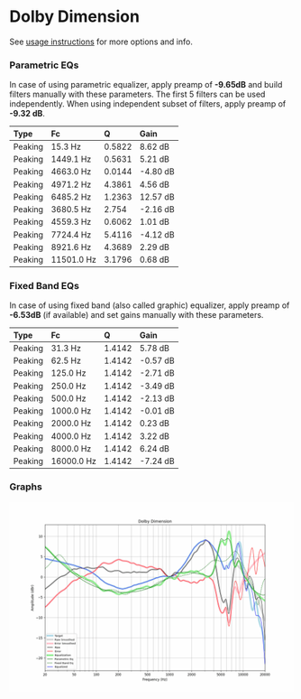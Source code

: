 # Dolby Dimension
See [usage instructions](https://github.com/jaakkopasanen/AutoEq#usage) for more options and info.

### Parametric EQs
In case of using parametric equalizer, apply preamp of **-9.65dB** and build filters manually
with these parameters. The first 5 filters can be used independently.
When using independent subset of filters, apply preamp of **-9.32 dB**.

| Type    | Fc         |      Q | Gain     |
|:--------|:-----------|:-------|:---------|
| Peaking | 15.3 Hz    | 0.5822 | 8.62 dB  |
| Peaking | 1449.1 Hz  | 0.5631 | 5.21 dB  |
| Peaking | 4663.0 Hz  | 0.0144 | -4.80 dB |
| Peaking | 4971.2 Hz  | 4.3861 | 4.56 dB  |
| Peaking | 6485.2 Hz  | 1.2363 | 12.57 dB |
| Peaking | 3680.5 Hz  | 2.754  | -2.16 dB |
| Peaking | 4559.3 Hz  | 0.6062 | 1.01 dB  |
| Peaking | 7724.4 Hz  | 5.4116 | -4.12 dB |
| Peaking | 8921.6 Hz  | 4.3689 | 2.29 dB  |
| Peaking | 11501.0 Hz | 3.1796 | 0.68 dB  |

### Fixed Band EQs
In case of using fixed band (also called graphic) equalizer, apply preamp of **-6.53dB**
(if available) and set gains manually with these parameters.

| Type    | Fc         |      Q | Gain     |
|:--------|:-----------|:-------|:---------|
| Peaking | 31.3 Hz    | 1.4142 | 5.78 dB  |
| Peaking | 62.5 Hz    | 1.4142 | -0.57 dB |
| Peaking | 125.0 Hz   | 1.4142 | -2.71 dB |
| Peaking | 250.0 Hz   | 1.4142 | -3.49 dB |
| Peaking | 500.0 Hz   | 1.4142 | -2.13 dB |
| Peaking | 1000.0 Hz  | 1.4142 | -0.01 dB |
| Peaking | 2000.0 Hz  | 1.4142 | 0.23 dB  |
| Peaking | 4000.0 Hz  | 1.4142 | 3.22 dB  |
| Peaking | 8000.0 Hz  | 1.4142 | 6.24 dB  |
| Peaking | 16000.0 Hz | 1.4142 | -7.24 dB |

### Graphs
![](./Dolby%20Dimension.png)